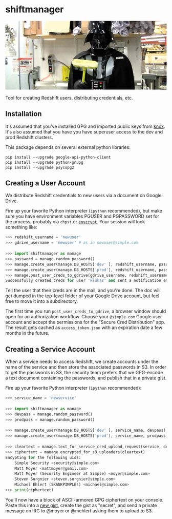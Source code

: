 # shiftmanager

![Chad Vader, Shift Manager](chadvader.jpg)

Tool for creating Redshift users, distributing credentials, etc.

## Installation

It's assumed that you've installed GPG and imported public keys from [knox](https://github.banksimple.com/ops/knox). It's also assumed that you have you have superuser access to the dev and prod Redshift clusters.

This package depends on several external python libraries:
```
pip install --upgrade google-api-python-client
pip install --upgrade python-gnupg
pip install --upgrade psycopg2
```

## Creating a User Account

We distribute Redshift credentials to new users via a document on Google Drive.

Fire up your favorite Python interpreter (`ipython` recommended), but make sure you have environment variables PGUSER and PGPASSWORD set for the process, probably via `chpst` or [`envcrypt`](https://github.banksimple.com/analytics/sup/blob/master/dev-setup.md#credentials). Your session will look something like:
```python
>>> redshift_username = 'newuser'
>>> gdrive_username = 'newuser' # as in newuser@simple.com

>>> import shiftmanager as manage
>>> password = manage.random_password()
>>> manage.create_user(manage.DB_HOSTS['dev' ], redshift_username, password)
>>> manage.create_user(manage.DB_HOSTS['prod'], redshift_username, password)
>>> manage.post_user_creds_to_gdrive(gdrive_username, redshift_username, password)
Successfully created creds for user 'klukas' and sent a notification email.
```

Tell the user that their creds are in the mail, and you're done. The doc will get dumped in the top-level folder of your Google Drive account, but feel free to move it into a subdirectory.

The first time you run `post_user_creds_to_gdrive`, a browser window should open for an authorization workflow. Choose your `@simple.com` Google user account and accept the permissions for the "Secure Cred Distribution" app. The result gets cached as `access_token.json` with an expiration date a few months in the future.

## Creating a Service Account

When a service needs to access Redshift, we create accounts under the name of the service and then store the associated passwords in S3. In order to get the passwords in S3, the security team prefers that we GPG-encode a text document containing the passwords, and publish that in a private gist.

Fire up your favorite Python interpreter (`ipython` recommended):
```python
>>> service_name = 'newservice'

>>> import shiftmanager as manage
>>> devpass = manage.random_password()
>>> prodpass = manage.random_password()

>>> manage.create_user(manage.DB_HOSTS['dev' ], service_name, devpass)
>>> manage.create_user(manage.DB_HOSTS['prod'], service_name, prodpass)

>>> cleartext = manage.text_for_service_cred_upload_request(service, devpass, prodpass)
>>> ciphertext = manage.encrypted_for_s3_uploaders(cleartext)
Encypting for the following uids:
    Simple Security <security@simple.com>
    Matt Moyer <mattmoyer@gmail.com>
    Matt Moyer (Security Engineer at Simple) <moyer@simple.com>
    Steven Surgnier <steven.surgnier@simple.com>
    Michael Ehlert (SKANKPIMPLE!) <michael@simple.com>
>>> print(ciphertext)
```

You'll now have a block of ASCII-armored GPG ciphertext on your console. Paste this into a [new gist](https://github.banksimple.com/gist), create the gist as "secret", and send a private message on IRC to @moyer or @mehlert asking them to upload to S3.
